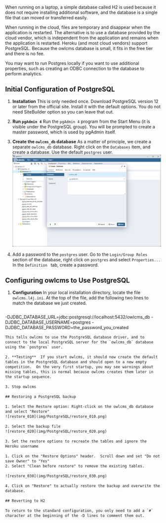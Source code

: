 When running on a laptop, a simple database called H2 is used because it does not require installing additional software, and the database is a single file that can moved or transferred easily.

When running in the cloud, files are temporary and disappear when the application is restarted.  The alternative is to use a database provided by the cloud vendor, which is independent from the application and remains when the application is restarted.  Heroku (and most cloud vendors) support PostgreSQL.  Because the owlcms database is small, it fits in the free tier and there is no fee.

You may want to run Postgres locally if you want to use additional properties, such as creating an ODBC connection to the database to perform analytics.

## Initial Configuration of PostgreSQL

1. **Installation** This is only needed once.  Download PostgreSQL version 12 or later from the official site. Install it with the default options. You do not need SiteBuilder option so you can leave that out.
3. **Run `pgAdmin 4`** Run the `pgAdmin 4` program from the Start Menu (it is visible under the PostgreSQL group).  You will be prompted to create a master password, which is used by pgAdmin itself.
4. **Create the `owlcms_db` database** As a matter of principle, we create a separate `owlcms_db` database.    Right click on the `Databases` item, and create a database.  Use the default `postgres` user.
   ![create_owlcms_db](img/PostgreSQL/create_owlcms_db.png)

4. Add a password to the `postgres` user.  Go to the `Login/Group Roles` section of the database, right click on `postgres` and select `Properties...`  In the `Definition ` tab, create a password.

## Configuring owlcms to Use PostgreSQL

1. **Configuration** In your local installation directory, locate the file `owlcms.l4j.ini`.  At the top of the file, add the following two lines to match the database we just created.
   
    ```
-DJDBC_DATABASE_URL=jdbc:postgresql://localhost:5432/owlcms_db
-DJDBC_DATABASE_USERNAME=postgres
   -DJDBC_DATABASE_PASSWORD=the_password_you_created
   ```
This tells owlcms to use the PostgreSQL database driver, and to connect to the local PostgreSQL server for the `owlcms_db` database using the `postgres` user.
   
2. **Testing**  If you start owlcms, it should now create the default tables in the PostgreSQL database and should open to a new empty competition.  On the very first startup, you may see warnings about missing tables, this is normal because owlcms creates them later in the startup sequence.

3. Stop owlcms

## Restoring a PostgreSQL backup

1. Select the Restore option: Right-click on the owlcms_db database and select "Restore"
   ![restore_010](img/PostgreSQL/restore_010.png)

2. Select the backup file
   ![restore_020](img/PostgreSQL/restore_020.png)

3. Set the restore options to recreate the tables and ignore the Heroku username

   1. Click on the "Restore Options" header.  Scroll down and set "Do not save Owner" to "Yes"
   2. Select "Clean before restore" to remove the existing tables.

   ![restore_030](img/PostgreSQL/restore_030.png)

4. Click on "Restore" to actually restore the backup and overwrite the database.

## Reverting to H2

To return to the standard configuration, you only need to add a `#` character at the beginning of the -D lines to comment them out.

